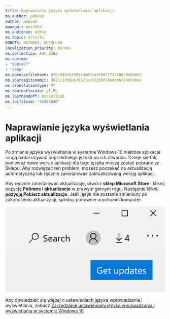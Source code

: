 ```yaml
---
title: Naprawianie języka wyświetlania aplikacji
ms.author: pebaum
author: pebaum
manager: mnirkhe
ms.audience: Admin
ms.topic: article
ROBOTS: NOINDEX, NOFOLLOW
localization_priority: Normal
ms.collection: Adm_O365
ms.custom:
- "9001477"
- "3508"
ms.openlocfilehash: 07dc04b7b79017da6b2a195077722108a945b967
ms.sourcegitcommit: d925c1fd1be35071cd422b9d7e5ddd6c700590de
ms.translationtype: MT
ms.contentlocale: pl-PL
ms.lasthandoff: 03/10/2020
ms.locfileid: "42584840"
---
```

# <a name="fix-the-display-language-of-apps"></a>Naprawianie języka wyświetlania aplikacji

Po zmianie języka wyświetlania w systemie Windows 10 niektóre aplikacje mogą nadal używać poprzedniego języka po ich otwarciu. Dzieje się tak, ponieważ nowe wersje aplikacji dla tego języka muszą zostać pobrane ze Sklepu. Aby rozwiązać ten problem, możesz poczekać na aktualizację automatyczną lub ręcznie zainstalować zaktualizowaną wersję aplikacji.

Aby ręcznie zainstalować aktualizację, otwórz **sklep Microsoft Store** i kliknij pozycję **Pobrane i aktualizacje** w prawym górnym rogu. Następnie kliknij **pozycję Pobierz aktualizacje**. Jeśli język nie zostanie zmieniony po zakończeniu aktualizacji, spróbuj ponownie uruchomić komputer.

![Otrzymuj aktualizacje.](media/get-updates.png)

Aby dowiedzieć się więcej o ustawieniach języka wprowadzania i wyświetlania, zobacz [Zarządzanie ustawieniami języka wprowadzania i wyświetlania w systemie Windows 10](https://support.microsoft.com/help/4027670/windows-10-add-and-switch-input-and-display-language-preferences).
